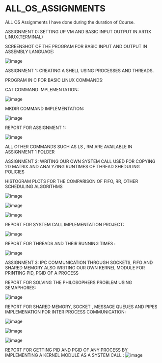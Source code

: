 # ALL_OS_ASSIGNMENTS
ALL OS Assignments I have done during the duration of Course.

ASSIGNMENT 0: SETTING UP VM AND BASIC INPUT OUTPUT IN ARTIX LINUX(TERMINAL)

SCREENSHOT OF THE PROGRAM FOR BASIC INPUT AND OUTPUT IN ASSEMBLY LANGUAGE:

![image](https://github.com/AMNS4000/ALL_OS_ASSIGNMENTS/assets/104384727/69de44a0-18bc-4d8a-a6e6-8eeb4dfb7a9a)

ASSIGNMENT 1: CREATING A SHELL USING PROCESSES AND THREADS.

PROGRAM IN C FOR BASIC LINUX COMMANDS:

CAT COMMAND IMPLEMENTATION:

![image](https://github.com/AMNS4000/ALL_OS_ASSIGNMENTS/assets/104384727/cfec0542-a108-4a99-b11f-b5f09112c66f)

MKDIR COMMAND IMPLEMENTATION:

![image](https://github.com/AMNS4000/ALL_OS_ASSIGNMENTS/assets/104384727/987068b9-3464-411a-b9d1-1ff95634c779)

REPORT FOR ASSIGNMENT 1:

![image](https://github.com/AMNS4000/ALL_OS_ASSIGNMENTS/assets/104384727/cce19843-d007-4add-b537-edd5cc917059)

ALL OTHER COMMANDS SUCH AS LS , RM ARE AVAILABLE IN ASSIGNMENT 1 FOLDER

ASSIGNMENT 2: WRITING OUR OWN SYSTEM CALL USED FOR COPYING 2D MATRIX AND ANALYZING RUNTIMES OF THREAD SHEDULING POLICIES

HISTOGRAM PLOTS FOR THE COMPARISON OF FIFO, RR, OTHER SCHEDULING ALGORITHMS

![image](https://github.com/AMNS4000/ALL_OS_ASSIGNMENTS/assets/104384727/804a8093-0c1e-4d18-aa38-144472ec1744)

![image](https://github.com/AMNS4000/ALL_OS_ASSIGNMENTS/assets/104384727/d73ac508-1a8b-4d4e-b201-e474c409a824)

![image](https://github.com/AMNS4000/ALL_OS_ASSIGNMENTS/assets/104384727/800b5b7f-a310-4fb6-aa05-b09de2aee63d)


REPORT FOR SYSTEM CALL IMPLEMENTATION PROJECT:

![image](https://github.com/AMNS4000/ALL_OS_ASSIGNMENTS/assets/104384727/aa58882a-ef8a-49e9-ab4c-b65c2ed4f4c0)

REPORT FOR THREADS AND THEIR RUNNING TIMES :

![image](https://github.com/AMNS4000/ALL_OS_ASSIGNMENTS/assets/104384727/e7adbddb-796a-47e9-8fa1-8e2471dd357c)

ASSIGNMENT 3: IPC COMMUNICATION THROUGH SOCKETS, FIFO AND SHARED MEMORY ALSO WRITING OUR OWN KERNEL MODULE FOR PRINTING PID, PGID OF A PROCESS

REPORT FOR SOLVING THE PHILOSOPHERS PROBLEM USING SEMAPHORES:

![image](https://github.com/AMNS4000/ALL_OS_ASSIGNMENTS/assets/104384727/3cf4534b-5d30-405b-b1b4-6010be5b50ee)

REPORT FOR SHARED MEMORY, SOCKET , MESSAGE QUEUES AND PIPES IMPLEMENATION FOR INTER PROCESS COMMUNICATION:

![image](https://github.com/AMNS4000/ALL_OS_ASSIGNMENTS/assets/104384727/d8c59866-fbd1-407c-a11b-9920f5499a23)

![image](https://github.com/AMNS4000/ALL_OS_ASSIGNMENTS/assets/104384727/bc6188b5-3498-4654-93c9-fb58a11cbc86)

![image](https://github.com/AMNS4000/ALL_OS_ASSIGNMENTS/assets/104384727/f95457fd-1957-45b6-b640-8ce85b348b82)


REPORT FOR GETTING PID AND PGID OF ANY PROCESS BY IMPLEMENTING A KERNEL MODULE AS A SYSTEM CALL :
![image](https://github.com/AMNS4000/ALL_OS_ASSIGNMENTS/assets/104384727/acb8ba28-d446-485f-a250-3fd82121572b)


